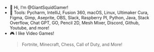 - 🦑 Hi, I’m @GiantSquidGamer!
- 🔨 Tools: Pycharm, IntelliJ, Fusion 360, macOS, Linux, Ultimaker Cura, Figma, Gimp, Aseprite, OBS, Slack, Raspberry PI, Python, Java, Stack Overflow, Chat GPT, GO, Pencil 2D, Mesh Mixer, Discord, Github, Youtube, and more!
- 🎮 I like Video Games!
  > Fortnite,
  > Minecraft,
  > Chess,
  > Call of Duty,
  > and More!

<!---
GiantSquidGamer/GiantSquidGamer is a ✨ special ✨ repository because its `README.md` (this file) appears on your GitHub profile.
You can click the Preview link to take a look at your changes.
--->
